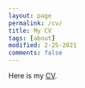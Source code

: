 ```yaml
---
layout: page
permalink: /cv/
title: My CV
tags: [about]
modified: 2-25-2021
comments: false
---
```


Here is my <a href="https://drive.google.com/file/d/1RXXEr7tM2kMsFOYe3s8rz8PNC7bEkekA/view" target="_blank">CV</a>.

